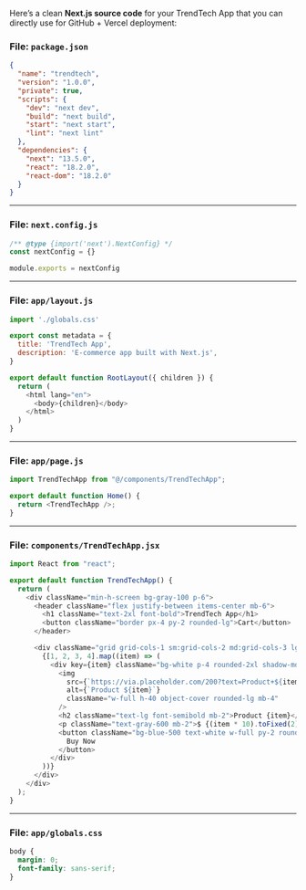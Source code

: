 Here’s a clean **Next.js source code** for your TrendTech App that you can directly use for GitHub + Vercel deployment:

### File: `package.json`
```json
{
  "name": "trendtech",
  "version": "1.0.0",
  "private": true,
  "scripts": {
    "dev": "next dev",
    "build": "next build",
    "start": "next start",
    "lint": "next lint"
  },
  "dependencies": {
    "next": "13.5.0",
    "react": "18.2.0",
    "react-dom": "18.2.0"
  }
}
```

---

### File: `next.config.js`
```javascript
/** @type {import('next').NextConfig} */
const nextConfig = {}

module.exports = nextConfig
```

---

### File: `app/layout.js`
```javascript
import './globals.css'

export const metadata = {
  title: 'TrendTech App',
  description: 'E-commerce app built with Next.js',
}

export default function RootLayout({ children }) {
  return (
    <html lang="en">
      <body>{children}</body>
    </html>
  )
}
```

---

### File: `app/page.js`
```javascript
import TrendTechApp from "@/components/TrendTechApp";

export default function Home() {
  return <TrendTechApp />;
}
```

---

### File: `components/TrendTechApp.jsx`
```javascript
import React from "react";

export default function TrendTechApp() {
  return (
    <div className="min-h-screen bg-gray-100 p-6">
      <header className="flex justify-between items-center mb-6">
        <h1 className="text-2xl font-bold">TrendTech App</h1>
        <button className="border px-4 py-2 rounded-lg">Cart</button>
      </header>

      <div className="grid grid-cols-1 sm:grid-cols-2 md:grid-cols-3 lg:grid-cols-4 gap-6">
        {[1, 2, 3, 4].map((item) => (
          <div key={item} className="bg-white p-4 rounded-2xl shadow-md">
            <img
              src={`https://via.placeholder.com/200?text=Product+${item}`}
              alt={`Product ${item}`}
              className="w-full h-40 object-cover rounded-lg mb-4"
            />
            <h2 className="text-lg font-semibold mb-2">Product {item}</h2>
            <p className="text-gray-600 mb-2">$ {(item * 10).toFixed(2)}</p>
            <button className="bg-blue-500 text-white w-full py-2 rounded-lg">
              Buy Now
            </button>
          </div>
        ))}
      </div>
    </div>
  );
}
```

---

### File: `app/globals.css`
```css
body {
  margin: 0;
  font-family: sans-serif;
}

